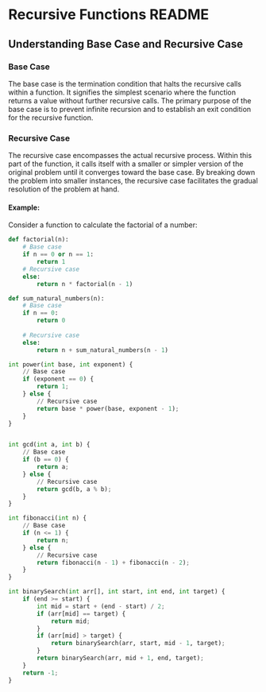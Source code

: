 # Recursive Functions README

## Understanding Base Case and Recursive Case

### Base Case

The base case is the termination condition that halts the recursive calls within a function. It signifies the simplest scenario where the function returns a value without further recursive calls. 
The primary purpose of the base case is to prevent infinite recursion and to establish an exit condition for the recursive function.

### Recursive Case

The recursive case encompasses the actual recursive process. Within this part of the function, it calls itself with a smaller or simpler version of the original problem until it converges toward the base case. By breaking down the problem into smaller instances, the recursive case facilitates the gradual resolution of the problem at hand.

#### Example:

Consider a function to calculate the factorial of a number:

```python
def factorial(n):
    # Base case
    if n == 0 or n == 1:
        return 1
    # Recursive case
    else:
        return n * factorial(n - 1)

def sum_natural_numbers(n):
    # Base case
    if n == 0:
        return 0
    
    # Recursive case
    else:
        return n + sum_natural_numbers(n - 1)

int power(int base, int exponent) {
    // Base case
    if (exponent == 0) {
        return 1;
    } else {
        // Recursive case
        return base * power(base, exponent - 1);
    }
}


int gcd(int a, int b) {
    // Base case
    if (b == 0) {
        return a;
    } else {
        // Recursive case
        return gcd(b, a % b);
    }
}

int fibonacci(int n) {
    // Base case
    if (n <= 1) {
        return n;
    } else {
        // Recursive case
        return fibonacci(n - 1) + fibonacci(n - 2);
    }
}

int binarySearch(int arr[], int start, int end, int target) {
    if (end >= start) {
        int mid = start + (end - start) / 2;
        if (arr[mid] == target) {
            return mid;
        }
        if (arr[mid] > target) {
            return binarySearch(arr, start, mid - 1, target);
        }
        return binarySearch(arr, mid + 1, end, target);
    }
    return -1;
}


